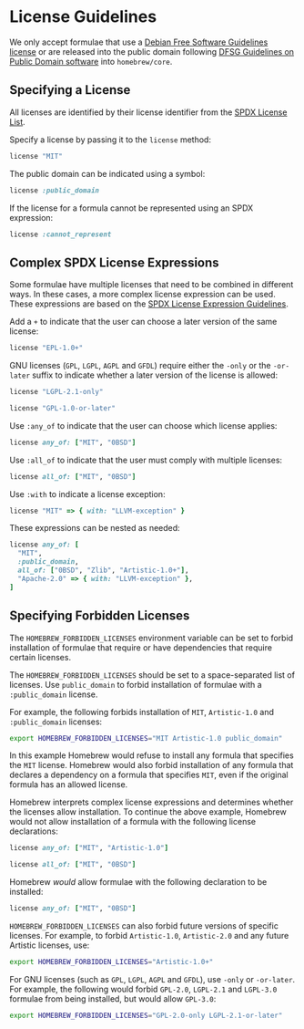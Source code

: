 # License Guidelines

We only accept formulae that use a [Debian Free Software Guidelines license](https://wiki.debian.org/DFSGLicenses) or are released into the public domain following [DFSG Guidelines on Public Domain software](https://wiki.debian.org/DFSGLicenses#Public_Domain) into `homebrew/core`.

## Specifying a License

All licenses are identified by their license identifier from the [SPDX License List](https://spdx.org/licenses/).

Specify a license by passing it to the `license` method:

```ruby
license "MIT"
```

The public domain can be indicated using a symbol:

```ruby
license :public_domain
```

If the license for a formula cannot be represented using an SPDX expression:

```ruby
license :cannot_represent
```

## Complex SPDX License Expressions

Some formulae have multiple licenses that need to be combined in different ways. In these cases, a more complex license expression can be used. These expressions are based on the [SPDX License Expression Guidelines](https://spdx.github.io/spdx-spec/v2.3/SPDX-license-expressions/).

Add a `+` to indicate that the user can choose a later version of the same license:

```ruby
license "EPL-1.0+"
```

GNU licenses (`GPL`, `LGPL`, `AGPL` and `GFDL`) require either the `-only` or the `-or-later` suffix to indicate whether a later version of the license is allowed:

```ruby
license "LGPL-2.1-only"
```

```ruby
license "GPL-1.0-or-later"
```

Use `:any_of` to indicate that the user can choose which license applies:

```ruby
license any_of: ["MIT", "0BSD"]
```

Use `:all_of` to indicate that the user must comply with multiple licenses:

```ruby
license all_of: ["MIT", "0BSD"]
```

Use `:with` to indicate a license exception:

```ruby
license "MIT" => { with: "LLVM-exception" }
```

These expressions can be nested as needed:

```ruby
license any_of: [
  "MIT",
  :public_domain,
  all_of: ["0BSD", "Zlib", "Artistic-1.0+"],
  "Apache-2.0" => { with: "LLVM-exception" },
]
```

## Specifying Forbidden Licenses

The `HOMEBREW_FORBIDDEN_LICENSES` environment variable can be set to forbid installation of formulae that require or have dependencies that require certain licenses.

The `HOMEBREW_FORBIDDEN_LICENSES` should be set to a space-separated list of licenses. Use `public_domain` to forbid installation of formulae with a `:public_domain` license.

For example, the following forbids installation of `MIT`, `Artistic-1.0` and `:public_domain` licenses:

```bash
export HOMEBREW_FORBIDDEN_LICENSES="MIT Artistic-1.0 public_domain"
```

In this example Homebrew would refuse to install any formula that specifies the `MIT` license. Homebrew would also forbid installation of any formula that declares a dependency on a formula that specifies `MIT`, even if the original formula has an allowed license.

Homebrew interprets complex license expressions and determines whether the licenses allow installation. To continue the above example, Homebrew would not allow installation of a formula with the following license declarations:

```ruby
license any_of: ["MIT", "Artistic-1.0"]
```

```ruby
license all_of: ["MIT", "0BSD"]
```

Homebrew _would_ allow formulae with the following declaration to be installed:

```ruby
license any_of: ["MIT", "0BSD"]
```

`HOMEBREW_FORBIDDEN_LICENSES` can also forbid future versions of specific licenses. For example, to forbid `Artistic-1.0`, `Artistic-2.0` and any future Artistic licenses, use:

```bash
export HOMEBREW_FORBIDDEN_LICENSES="Artistic-1.0+"
```

For GNU licenses (such as `GPL`, `LGPL`, `AGPL` and `GFDL`), use `-only` or `-or-later`. For example, the following would forbid `GPL-2.0`, `LGPL-2.1` and `LGPL-3.0` formulae from being installed, but would allow `GPL-3.0`:

```bash
export HOMEBREW_FORBIDDEN_LICENSES="GPL-2.0-only LGPL-2.1-or-later"
```
